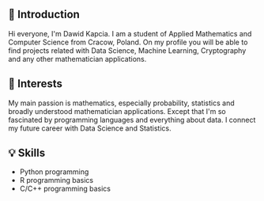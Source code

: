 ## 👋 Introduction
Hi everyone, I'm Dawid Kapcia. I am a student of Applied Mathematics and Computer Science from Cracow, Poland. On my profile you will be able to find projects related with Data Science, Machine Learning, Cryptography and any other mathematician applications.   

## :book: Interests
My main passion is mathematics, especially probability, statistics and broadly understood mathematician applications. Except that I'm so fascinated by programming languages and everything about data. I connect my future career with Data Science and Statistics.

## 💡 Skills
* Python programming
* R programming basics
* C/C++ programming basics
